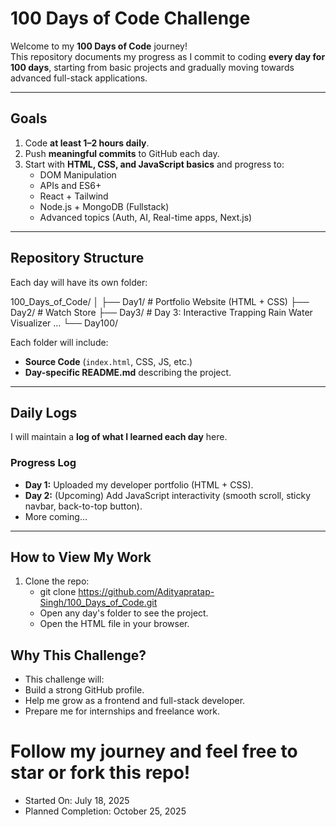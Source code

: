 # 100 Days of Code Challenge

Welcome to my **100 Days of Code** journey!  
This repository documents my progress as I commit to coding **every day for 100 days**, starting from basic projects and gradually moving towards advanced full-stack applications.

---

## Goals

1. Code **at least 1–2 hours daily**.
2. Push **meaningful commits** to GitHub each day.
3. Start with **HTML, CSS, and JavaScript basics** and progress to:
   - DOM Manipulation
   - APIs and ES6+
   - React + Tailwind
   - Node.js + MongoDB (Fullstack)
   - Advanced topics (Auth, AI, Real-time apps, Next.js)

---

## Repository Structure

Each day will have its own folder:

100_Days_of_Code/
│
├── Day1/ # Portfolio Website (HTML + CSS)
├── Day2/ # Watch Store
├── Day3/ # Day 3: Interactive Trapping Rain Water Visualizer 
...
└── Day100/


Each folder will include:
- **Source Code** (`index.html`, CSS, JS, etc.)
- **Day-specific README.md** describing the project.

---

## Daily Logs

I will maintain a **log of what I learned each day** here.

### Progress Log
- **Day 1:** Uploaded my developer portfolio (HTML + CSS).
- **Day 2:** (Upcoming) Add JavaScript interactivity (smooth scroll, sticky navbar, back-to-top button).
- More coming…

---

## How to View My Work

1. Clone the repo:
   - git clone https://github.com/Adityapratap-Singh/100_Days_of_Code.git
   - Open any day's folder to see the project.
   - Open the HTML file in your browser.

## Why This Challenge?
  - This challenge will:
  - Build a strong GitHub profile.
  - Help me grow as a frontend and full-stack developer.
  - Prepare me for internships and freelance work.

# Follow my journey and feel free to star or fork this repo!

- Started On: July 18, 2025
- Planned Completion: October 25, 2025
